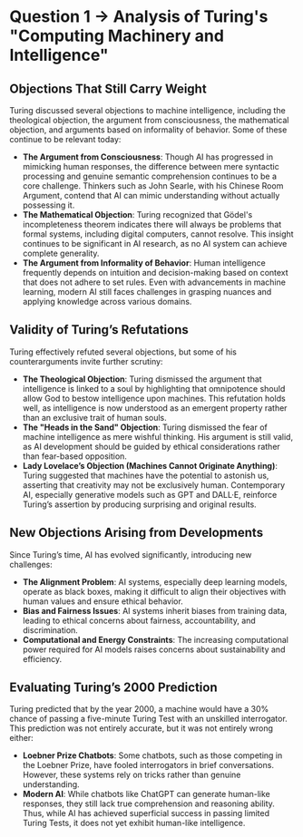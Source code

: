 
# Question 1 -> Analysis of Turing's "Computing Machinery and Intelligence"

## Objections That Still Carry Weight
Turing discussed several objections to machine intelligence, including the theological objection, the argument from consciousness, the mathematical objection, and arguments based on informality of behavior. Some of these continue to be relevant today:

- **The Argument from Consciousness**: Though AI has progressed in mimicking human responses, the difference between mere syntactic processing and genuine semantic comprehension continues to be a core challenge. Thinkers such as John Searle, with his Chinese Room Argument, contend that AI can mimic understanding without actually possessing it.
- **The Mathematical Objection**: Turing recognized that Gödel's incompleteness theorem indicates there will always be problems that formal systems, including digital computers, cannot resolve. This insight continues to be significant in AI research, as no AI system can achieve complete generality.
- **The Argument from Informality of Behavior**:  Human intelligence frequently depends on intuition and decision-making based on context that does not adhere to set rules. Even with advancements in machine learning, modern AI still faces challenges in grasping nuances and applying knowledge across various domains.

## Validity of Turing’s Refutations
Turing effectively refuted several objections, but some of his counterarguments invite further scrutiny:

- **The Theological Objection**: Turing dismissed the argument that intelligence is linked to a soul by highlighting that omnipotence should allow God to bestow intelligence upon machines. This refutation holds well, as intelligence is now understood as an emergent property rather than an exclusive trait of human souls.
- **The "Heads in the Sand" Objection**: Turing dismissed the fear of machine intelligence as mere wishful thinking. His argument is still valid, as AI development should be guided by ethical considerations rather than fear-based opposition.
- **Lady Lovelace’s Objection (Machines Cannot Originate Anything)**: Turing suggested that machines have the potential to astonish us, asserting that creativity may not be exclusively human. Contemporary AI, especially generative models such as GPT and DALL·E, reinforce Turing’s assertion by producing surprising and original results.

## New Objections Arising from Developments
Since Turing’s time, AI has evolved significantly, introducing new challenges:

- **The Alignment Problem**: AI systems, especially deep learning models, operate as black boxes, making it difficult to align their objectives with human values and ensure ethical behavior.
- **Bias and Fairness Issues**: AI systems inherit biases from training data, leading to ethical concerns about fairness, accountability, and discrimination.
- **Computational and Energy Constraints**: The increasing computational power required for AI models raises concerns about sustainability and efficiency.

## Evaluating Turing’s 2000 Prediction
Turing predicted that by the year 2000, a machine would have a 30% chance of passing a five-minute Turing Test with an unskilled interrogator. This prediction was not entirely accurate, but it was not entirely wrong either:

- **Loebner Prize Chatbots**: Some chatbots, such as those competing in the Loebner Prize, have fooled interrogators in brief conversations. However, these systems rely on tricks rather than genuine understanding.
- **Modern AI**: While chatbots like ChatGPT can generate human-like responses, they still lack true comprehension and reasoning ability. Thus, while AI has achieved superficial success in passing limited Turing Tests, it does not yet exhibit human-like intelligence.
